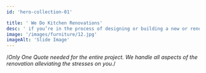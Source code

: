 ```yaml
---
id: 'hero-collection-01'

title: ' We Do Kitchen Renovations'
desc: ' if you’re in the process of designing or building a new or renovating an existing kitchen, entrust your vision to Elengecy Interiors.'
image: '/images/furniture/12.jpg'
imageAlt: 'Slide Image'
---
```

/*Only One Quote needed for the entire project. We handle all aspects of the renovation alleviating the stresses on you.*/